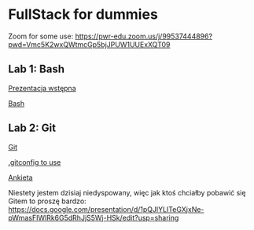 # FullStack for dummies

Zoom for some use:
https://pwr-edu.zoom.us/j/99537444896?pwd=Vmc5K2wxQWtmcGp5bjJPUW1UUExXQT09

## Lab 1: Bash
[Prezentacja wstępna](https://docs.google.com/presentation/d/19XC9llK7zQoxzk2M-vnbacRn4rrmXjBcbuK0vlDcVS4/edit?usp=sharing)

[Bash](https://docs.google.com/presentation/d/1Vejdr3gbdN9BrLHGWXJKz_AG12x_sFOLY6IbJuH0Ll4/edit?usp=sharing)

## Lab 2: Git

[Git](https://docs.google.com/presentation/d/1XYj_inSibT4j2dyqbv6KDwQdGW7lB8PsQs-G16beC8o/edit?usp=sharing)

[.gitconfig to use](lab2/gitconfig)

[Ankieta](https://forms.gle/59cLgEngtr3VreLf7)

Niestety jestem dzisiaj niedyspowany, więc jak ktoś chciałby pobawić się Gitem to proszę bardzo:
https://docs.google.com/presentation/d/1pQJlYLITeGXjxNe-pWmasFIWlRk6G5dRhJjS5Wj-HSk/edit?usp=sharing
